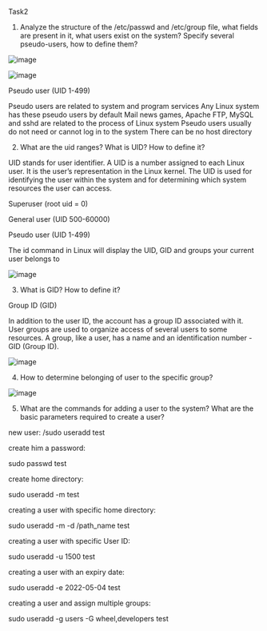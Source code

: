 Task2

1) Analyze the structure of the /etc/passwd and /etc/group file, what fields are present in it, what users exist on the system? Specify several pseudo-users, how to define them?

![image](https://user-images.githubusercontent.com/97533533/162631683-8c9f969f-c14d-4076-86a6-f465a9880d2c.png)

![image](https://user-images.githubusercontent.com/97533533/162631715-78c7bbfb-0f5a-4892-b598-4dfcae50d2c7.png)

Pseudo user (UID 1-499)

Pseudo users are related to system and program services Any Linux system has these pseudo users by default Mail news games, Apache FTP, MySQL and sshd are related to the process of Linux system Pseudo users usually do not need or cannot log in to the system There can be no host directory

2) What are the uid ranges? What is UID? How to define it?

UID stands for user identifier. A UID is a number assigned to each Linux user. It is the user’s representation in the Linux kernel. The UID is used for identifying the user within the system and for determining which system resources the user can access.

Superuser (root uid = 0)

General user (UID 500-60000)

Pseudo user (UID 1-499)

The id command in Linux will display the UID, GID and groups your current user belongs to

![image](https://user-images.githubusercontent.com/97533533/162631793-9ab68667-b170-4370-8cb2-63436ff49063.png)

3) What is GID? How to define it?

Group ID (GID)

In addition to the user ID, the account has a group ID associated with it. User groups are used to organize access of several users to some resources. A group, like a user, has a name and an identification number - GID (Group ID).

![image](https://user-images.githubusercontent.com/97533533/162631883-b318e9b7-9e6f-4c05-98c3-0ac2ce5e8ae6.png)

4) How to determine belonging of user to the specific group?

![image](https://user-images.githubusercontent.com/97533533/162631917-787bf0a2-c6b5-4d31-9844-178618e521c2.png)

5) What are the commands for adding a user to the system? What are the basic parameters required to create a user?

new user:
/sudo useradd test

create him a password:

sudo passwd test

create home directory:

sudo useradd -m test

creating a user with specific home directory:

sudo useradd -m -d /path_name test

creating a user with specific User ID:

sudo useradd -u 1500 test

creating a user with an expiry date:

sudo useradd -e 2022-05-04 test

creating a user and assign multiple groups:

sudo useradd -g users -G wheel,developers test































